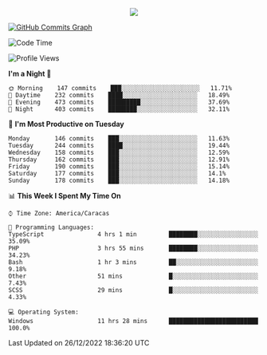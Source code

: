 <p align="center">
  <a href="http://www.github.com/thevacs">
    <img src="https://github-readme-streak-stats.herokuapp.com/?user=thevacs&stroke=ffffff&background=1c1917&ring=0891b2&fire=0891b2&currStreakNum=ffffff&currStreakLabel=0891b2&sideNums=ffffff&sideLabels=ffffff&dates=ffffff&hide_border=true" />
  </a>
  
  <a href="http://www.github.com/thevacs"><img src="https://github-readme-activity-graph.cyclic.app/graph?username=thevacs&bg_color=000000&color=ffffff&line=ff0000&point=ebebeb&area=true&hide_border=true" alt="GitHub Commits Graph" /></a>
  
</p>

<!--START_SECTION:waka-->
![Code Time](http://img.shields.io/badge/Code%20Time-992%20hrs%2028%20mins-blue)

![Profile Views](http://img.shields.io/badge/Profile%20Views-7-blue)

**I'm a Night 🦉** 

```text
🌞 Morning    147 commits    ███░░░░░░░░░░░░░░░░░░░░░░   11.71% 
🌆 Daytime    232 commits    ████░░░░░░░░░░░░░░░░░░░░░   18.49% 
🌃 Evening    473 commits    █████████░░░░░░░░░░░░░░░░   37.69% 
🌙 Night      403 commits    ████████░░░░░░░░░░░░░░░░░   32.11%

```
📅 **I'm Most Productive on Tuesday** 

```text
Monday       146 commits    ███░░░░░░░░░░░░░░░░░░░░░░   11.63% 
Tuesday      244 commits    ████░░░░░░░░░░░░░░░░░░░░░   19.44% 
Wednesday    158 commits    ███░░░░░░░░░░░░░░░░░░░░░░   12.59% 
Thursday     162 commits    ███░░░░░░░░░░░░░░░░░░░░░░   12.91% 
Friday       190 commits    ███░░░░░░░░░░░░░░░░░░░░░░   15.14% 
Saturday     177 commits    ███░░░░░░░░░░░░░░░░░░░░░░   14.1% 
Sunday       178 commits    ███░░░░░░░░░░░░░░░░░░░░░░   14.18%

```


📊 **This Week I Spent My Time On** 

```text
⌚︎ Time Zone: America/Caracas

💬 Programming Languages: 
TypeScript               4 hrs 1 min         ████████░░░░░░░░░░░░░░░░░   35.09% 
PHP                      3 hrs 55 mins       ████████░░░░░░░░░░░░░░░░░   34.23% 
Bash                     1 hr 3 mins         ██░░░░░░░░░░░░░░░░░░░░░░░   9.18% 
Other                    51 mins             █░░░░░░░░░░░░░░░░░░░░░░░░   7.43% 
SCSS                     29 mins             █░░░░░░░░░░░░░░░░░░░░░░░░   4.33%

💻 Operating System: 
Windows                  11 hrs 28 mins      █████████████████████████   100.0%

```


 Last Updated on 26/12/2022 18:36:20 UTC
<!--END_SECTION:waka-->
